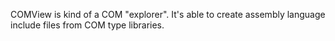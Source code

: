 COMView is kind of a COM "explorer". It's able to create assembly language include files from COM type libraries.